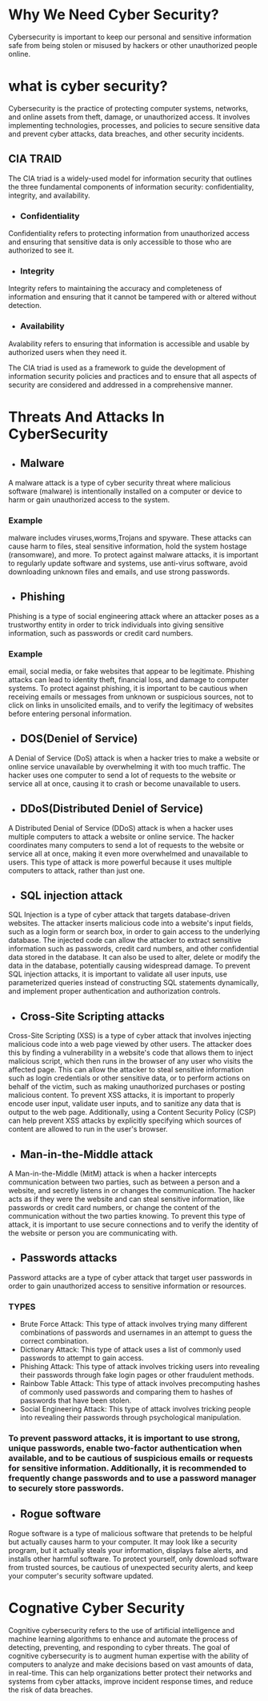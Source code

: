 # Why We Need Cyber Security?
Cybersecurity is important to keep our personal and sensitive information safe from being stolen or misused by hackers or other unauthorized people online.
# what is cyber security?
Cybersecurity is the practice of protecting computer systems, networks, and online assets from theft, damage, or unauthorized access. It involves implementing technologies, processes, and policies to secure sensitive data and prevent cyber attacks, data breaches, and other security incidents.
## CIA TRAID
The CIA triad is a widely-used model for information security that outlines the three fundamental components of information security: confidentiality, integrity, and availability.

* ### Confidentiality
Confidentiality refers to protecting information from unauthorized access and ensuring that sensitive data is only accessible to those who are authorized to see it.

* ### Integrity 
Integrity refers to maintaining the accuracy and completeness of information and ensuring that it cannot be tampered with or altered without detection.

* ### Availability
Avalability refers to ensuring that information is accessible and usable by authorized users when they need it.

The CIA triad is used as a framework to guide the development of information security policies and practices and to ensure that all aspects of security are considered and addressed in a comprehensive manner. 
# Threats And Attacks In CyberSecurity
* ## Malware
A malware attack is a type of cyber security threat where malicious software (malware) is intentionally installed on a computer or device to harm or gain unauthorized access to the system.
### Example 
malware includes viruses,worms,Trojans and spyware.
These attacks can cause harm to files, steal sensitive information, hold the system hostage (ransomware), and more. To protect against malware attacks, it is important to regularly update software and systems, use anti-virus software, avoid downloading unknown files and emails, and use strong passwords.
* ## Phishing
Phishing is a type of social engineering attack where an attacker poses as a trustworthy entity in order to trick individuals into giving sensitive information, such as passwords or credit card numbers. 
### Example
email, social media, or fake websites that appear to be legitimate. 
Phishing attacks can lead to identity theft, financial loss, and damage to computer systems. To protect against phishing, it is important to be cautious when receiving emails or messages from unknown or suspicious sources, not to click on links in unsolicited emails, and to verify the legitimacy of websites before entering personal information.
* ## DOS(Deniel of Service)
A Denial of Service (DoS) attack is when a hacker tries to make a website or online service unavailable by overwhelming it with too much traffic. The hacker uses one computer to send a lot of requests to the website or service all at once, causing it to crash or become unavailable to users.
* ## DDoS(Distributed Deniel of Service)
A Distributed Denial of Service (DDoS) attack is when a hacker uses multiple computers to attack a website or online service. The hacker coordinates many computers to send a lot of requests to the website or service all at once, making it even more overwhelmed and unavailable to users. This type of attack is more powerful because it uses multiple computers to attack, rather than just one. 
* ## SQL injection attack
SQL Injection is a type of cyber attack that targets database-driven websites. The attacker inserts malicious code into a website's input fields, such as a login form or search box, in order to gain access to the underlying database. The injected code can allow the attacker to extract sensitive information such as passwords, credit card numbers, and other confidential data stored in the database. It can also be used to alter, delete or modify the data in the database, potentially causing widespread damage. To prevent SQL injection attacks, it is important to validate all user inputs, use parameterized queries instead of constructing SQL statements dynamically, and implement proper authentication and authorization controls.
* ## Cross-Site Scripting attacks
Cross-Site Scripting (XSS) is a type of cyber attack that involves injecting malicious code into a web page viewed by other users. The attacker does this by finding a vulnerability in a website's code that allows them to inject malicious script, which then runs in the browser of any user who visits the affected page. This can allow the attacker to steal sensitive information such as login credentials or other sensitive data, or to perform actions on behalf of the victim, such as making unauthorized purchases or posting malicious content. To prevent XSS attacks, it is important to properly encode user input, validate user inputs, and to sanitize any data that is output to the web page. Additionally, using a Content Security Policy (CSP) can help prevent XSS attacks by explicitly specifying which sources of content are allowed to run in the user's browser.
* ## Man-in-the-Middle attack
A Man-in-the-Middle (MitM) attack is when a hacker intercepts communication between two parties, such as between a person and a website, and secretly listens in or changes the communication. The hacker acts as if they were the website and can steal sensitive information, like passwords or credit card numbers, or change the content of the communication without the two parties knowing. To prevent this type of attack, it is important to use secure connections and to verify the identity of the website or person you are communicating with.
* ## Passwords attacks
Password attacks are a type of cyber attack that target user passwords in order to gain unauthorized access to sensitive information or resources.
### TYPES
* Brute Force Attack: This type of attack involves trying many different combinations of passwords and usernames in an attempt to guess the correct combination. 
* Dictionary Attack: This type of attack uses a list of commonly used passwords to attempt to gain access.
* Phishing Attack: This type of attack involves tricking users into revealing their passwords through fake login pages or other fraudulent methods.
* Rainbow Table Attack: This type of attack involves precomputing hashes of commonly used passwords and comparing them to hashes of passwords that have been stolen.
* Social Engineering Attack: This type of attack involves tricking people into revealing their passwords through psychological manipulation.
### To prevent password attacks, it is important to use strong, unique passwords, enable two-factor authentication when available, and to be cautious of suspicious emails or requests for sensitive information. Additionally, it is recommended to frequently change passwords and to use a password manager to securely store passwords.
* ## Rogue software
Rogue software is a type of malicious software that pretends to be helpful but actually causes harm to your computer. It may look like a security program, but it actually steals your information, displays false alerts, and installs other harmful software. To protect yourself, only download software from trusted sources, be cautious of unexpected security alerts, and keep your computer's security software updated.
# Cognative Cyber Security
Cognitive cybersecurity refers to the use of artificial intelligence and machine learning algorithms to enhance and automate the process of detecting, preventing, and responding to cyber threats. The goal of cognitive cybersecurity is to augment human expertise with the ability of computers to analyze and make decisions based on vast amounts of data, in real-time. This can help organizations better protect their networks and systems from cyber attacks, improve incident response times, and reduce the risk of data breaches.

